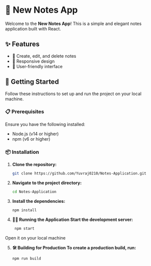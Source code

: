 # 📒 New Notes App

Welcome to the **New Notes App**! This is a simple and elegant notes application built with React. 

## ✨ Features

- 📝 Create, edit, and delete notes
- 📱 Responsive design
- 🌟 User-friendly interface

## 🚀 Getting Started

Follow these instructions to set up and run the project on your local machine.

### 📋 Prerequisites

Ensure you have the following installed:

- Node.js (v14 or higher)
- npm (v6 or higher) 

### 📦 Installation

1. **Clone the repository:**

   ```bash
   git clone https://github.com/Yuvraj0210/Notes-Application.git
2. **Navigate to the project directory:**
   ```bash
   cd Notes-Application

3. **Install the dependencies:**
   ```bash
   npm install

4. **🏃‍♂️ Running the Application
  Start the development server:**
   ```bash
    npm start
  Open it on your local machine
  
5. **🛠️ Building for Production
  To create a production build, run:**
   ```bash
   npm run build
